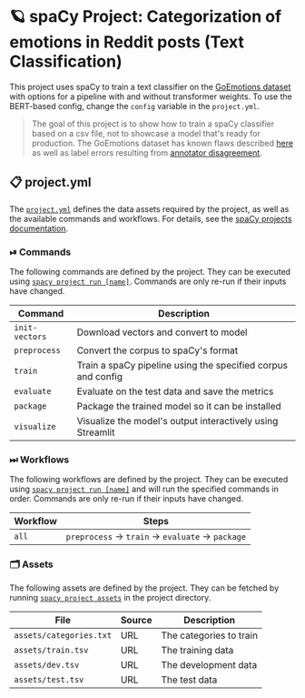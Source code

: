 <!-- SPACY PROJECT: AUTO-GENERATED DOCS START (do not remove) -->

# 🪐 spaCy Project: Categorization of emotions in Reddit posts (Text Classification)

This project uses spaCy to train a text classifier on the [GoEmotions dataset](https://github.com/google-research/google-research/tree/master/goemotions) with options for a pipeline with and without transformer weights. To use the BERT-based config, change the `config` variable in the `project.yml`. 

> The goal of this project is to show how to train a spaCy classifier based on a csv file, not to showcase a model that's ready for production. The GoEmotions dataset has known flaws described [here](https://github.com/google-research/google-research/tree/master/goemotions#disclaimer) as well as label errors resulting from [annotator disagreement](https://www.youtube.com/watch?v=khZ5-AN-n2Y).


## 📋 project.yml

The [`project.yml`](project.yml) defines the data assets required by the
project, as well as the available commands and workflows. For details, see the
[spaCy projects documentation](https://spacy.io/usage/projects).

### ⏯ Commands

The following commands are defined by the project. They
can be executed using [`spacy project run [name]`](https://spacy.io/api/cli#project-run).
Commands are only re-run if their inputs have changed.

| Command | Description |
| --- | --- |
| `init-vectors` | Download vectors and convert to model |
| `preprocess` | Convert the corpus to spaCy's format |
| `train` | Train a spaCy pipeline using the specified corpus and config |
| `evaluate` | Evaluate on the test data and save the metrics |
| `package` | Package the trained model so it can be installed |
| `visualize` | Visualize the model's output interactively using Streamlit |

### ⏭ Workflows

The following workflows are defined by the project. They
can be executed using [`spacy project run [name]`](https://spacy.io/api/cli#project-run)
and will run the specified commands in order. Commands are only re-run if their
inputs have changed.

| Workflow | Steps |
| --- | --- |
| `all` | `preprocess` &rarr; `train` &rarr; `evaluate` &rarr; `package` |

### 🗂 Assets

The following assets are defined by the project. They can
be fetched by running [`spacy project assets`](https://spacy.io/api/cli#project-assets)
in the project directory.

| File | Source | Description |
| --- | --- | --- |
| `assets/categories.txt` | URL | The categories to train |
| `assets/train.tsv` | URL | The training data |
| `assets/dev.tsv` | URL | The development data |
| `assets/test.tsv` | URL | The test data |

<!-- SPACY PROJECT: AUTO-GENERATED DOCS END (do not remove) -->

